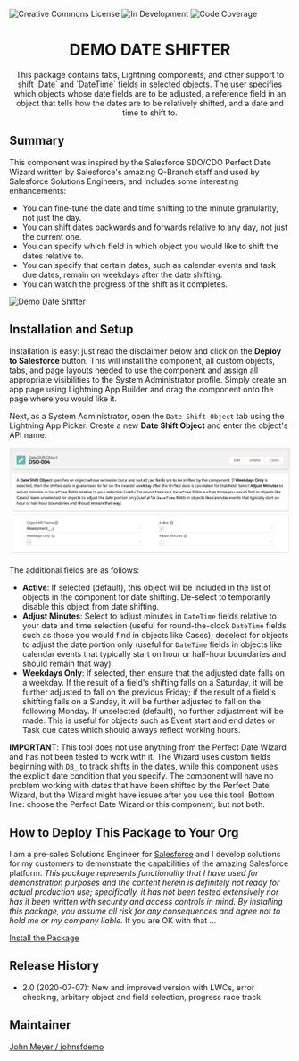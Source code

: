 ![Creative Commons License](https://img.shields.io/badge/license-Creative%20Commons-success) ![In Development](https://img.shields.io/badge/status-In%20Development-yellow) ![Code Coverage](https://img.shields.io/badge/code%20coverage-93%25-green)


<h1 align="center">DEMO DATE SHIFTER</h1>
<p align="center">
This package contains tabs, Lightning components, and other support to shift `Date` and `DateTime` fields in selected objects. The user specifies which objects whose date fields are to be adjusted, a reference field in an object that tells how the dates are to be relatively shifted, and a date and time to shift to.
</p>

## Summary

This component was inspired by the Salesforce SDO/CDO Perfect Date Wizard written by Salesforce's amazing Q-Branch staff and used by Salesforce Solutions Engineers, and includes some interesting enhancements:

- You can fine-tune the date and time shifting to the minute granularity, not just the day.
- You can shift dates backwards and forwards relative to any day, not just the current one.
- You can specify which field in which object you would like to shift the dates relative to.
- You can specify that certain dates, such as calendar events and task due dates, remain on weekdays after the date shifting.
- You can watch the progress of the shift as it completes.

![Demo Date Shifter](/images/DemoDateShifter.gif)

## Installation and Setup

Installation is easy: just read the disclaimer below and click on the **Deploy to Salesforce** button. This will install the component, all custom objects, tabs, and page layouts needed to use the component and assign all appropriate visibilities to the System Administrator profile. Simply create an app page using Lightning App Builder and drag the component onto the page where you would like it.

Next, as a System Administrator, open the `Date Shift Object` tab using the Lightning App Picker. Create a new **Date Shift Object** and enter the object's API name.

![Date Shift Object](/images/DateShiftObject.png)

The additional fields are as follows:

- **Active**: If selected (default), this object will be included in the list of objects in the component for date shifting. De-select to temporarily disable this object from date shifting.
- **Adjust Minutes**: Select to adjust minutes in `DateTime` fields relative to your date and time selection (useful for round-the-clock `DateTime` fields such as those you would find in objects like Cases); deselect for objects to adjust the date portion only (useful for `DateTime` fields in objects like calendar events that typically start on hour or half-hour boundaries and should remain that way).
- **Weekdays Only**: If selected, then ensure that the adjusted date falls on a weekday. If the result of a field's shifting falls on a Saturday, it will be further adjusted to fall on the previous Friday; if the result of a field's shitfting falls on a Sunday, it will be further adjusted to fall on the following Monday. If unselected (default), no further adjustment will be made. This is useful for objects such as Event start and end dates or Task due dates which should always reflect working hours.

**IMPORTANT**: This tool does not use anything from the Perfect Date Wizard and has not been tested to work with it. The Wizard uses custom fields beginning with `DB_` to track shifts in the dates, while this component uses the explicit date condition that you specify. The component will have no problem working with dates that have been shifted by the Perfect Date Wizard, but the Wizard might have issues after you use this tool. Bottom line: choose the Perfect Date Wizard or this component, but not both.

## How to Deploy This Package to Your Org

I am a pre-sales Solutions Engineer for [Salesforce](https://www.salesforce.com) and I develop solutions for my customers to demonstrate the capabilities of the amazing Salesforce platform. *This package represents functionality that I have used for demonstration purposes  and the content herein is definitely not ready for actual production use; specifically, it has not been tested extensively nor has it been written with security and access controls in mind. By installing this package, you assume all risk for any consequences and agree not to hold me or my company liable.*  If you are OK with that ...

[Install the Package](https://login.salesforce.com/packaging/installPackage.apexp?p0=04t2E000003obuHQAQ)

## Release History

- 2.0 (2020-07-07): New and improved version with LWCs, error checking, arbitary object and field selection, progress race track.

## Maintainer

[John Meyer / johnsfdemo](https://github.com/johnsfdemo)
